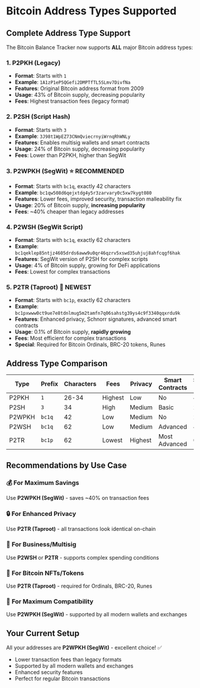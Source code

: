 # Bitcoin Address Types Supported

## Complete Address Type Support

The Bitcoin Balance Tracker now supports **ALL** major Bitcoin address types:

### 1. **P2PKH (Legacy)** 
- **Format**: Starts with `1`
- **Example**: `1A1zP1eP5QGefi2DMPTfTL5SLmv7DivfNa`
- **Features**: Original Bitcoin address format from 2009
- **Usage**: 43% of Bitcoin supply, decreasing popularity
- **Fees**: Highest transaction fees (legacy format)

### 2. **P2SH (Script Hash)**
- **Format**: Starts with `3` 
- **Example**: `3J98t1WpEZ73CNmQviecrnyiWrnqRhWNLy`
- **Features**: Enables multisig wallets and smart contracts
- **Usage**: 24% of Bitcoin supply, decreasing popularity
- **Fees**: Lower than P2PKH, higher than SegWit

### 3. **P2WPKH (SegWit)** ⭐ **RECOMMENDED**
- **Format**: Starts with `bc1q`, exactly 42 characters
- **Example**: `bc1qw508d6qejxtdg4y5r3zarvary0c5xw7kygt080`
- **Features**: Lower fees, improved security, transaction malleability fix
- **Usage**: 20% of Bitcoin supply, **increasing popularity**
- **Fees**: ~40% cheaper than legacy addresses

### 4. **P2WSH (SegWit Script)**
- **Format**: Starts with `bc1q`, exactly 62 characters  
- **Example**: `bc1qeklep85ntjz4605drds6aww9u0qr46qzrv5xswd35uhjuj8ahfcqgf6hak`
- **Features**: SegWit version of P2SH for complex scripts
- **Usage**: 4% of Bitcoin supply, growing for DeFi applications
- **Fees**: Lowest for complex transactions

### 5. **P2TR (Taproot)** 🚀 **NEWEST**
- **Format**: Starts with `bc1p`, exactly 62 characters
- **Example**: `bc1pxwww0ct9ue7e8tdnlmug5m2tamfn7q06sahstg39ys4c9f3340qqxrdu9k`
- **Features**: Enhanced privacy, Schnorr signatures, advanced smart contracts
- **Usage**: 0.1% of Bitcoin supply, **rapidly growing**
- **Fees**: Most efficient for complex transactions
- **Special**: Required for Bitcoin Ordinals, BRC-20 tokens, Runes

## Address Type Comparison

| Type | Prefix | Characters | Fees | Privacy | Smart Contracts | Supply % |
|------|--------|------------|------|---------|----------------|----------|
| P2PKH | `1` | 26-34 | Highest | Low | No | 43% |
| P2SH | `3` | 34 | High | Medium | Basic | 24% |
| P2WPKH | `bc1q` | 42 | Low | Medium | No | 20% |
| P2WSH | `bc1q` | 62 | Low | Medium | Advanced | 4% |
| P2TR | `bc1p` | 62 | Lowest | Highest | Most Advanced | 0.1% |

## Recommendations by Use Case

### 💰 **For Maximum Savings**
Use **P2WPKH (SegWit)** - saves ~40% on transaction fees

### 🔒 **For Enhanced Privacy** 
Use **P2TR (Taproot)** - all transactions look identical on-chain

### 🏢 **For Business/Multisig**
Use **P2WSH** or **P2TR** - supports complex spending conditions

### 🎨 **For Bitcoin NFTs/Tokens**
Use **P2TR (Taproot)** - required for Ordinals, BRC-20, Runes

### 🔄 **For Maximum Compatibility**
Use **P2WPKH (SegWit)** - supported by all modern wallets and exchanges

## Your Current Setup

All your addresses are **P2WPKH (SegWit)** - excellent choice! ✅
- Lower transaction fees than legacy formats
- Supported by all modern wallets and exchanges  
- Enhanced security features
- Perfect for regular Bitcoin transactions

